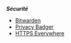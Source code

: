 __*Sécurité*__
- [Bitwarden](https://bitwarden.com/)
- [Privacy Badger](https://www.eff.org/fr/node/99095)
- [HTTPS Everywhere](https://www.eff.org/fr/https-everywhere)
